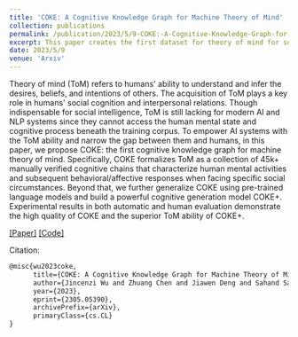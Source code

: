 ```yaml
---
title: 'COKE: A Cognitive Knowledge Graph for Machine Theory of Mind'
collection: publications
permalink: /publication/2023/5/9-COKE:-A-Cognitive-Knowledge-Graph-for-Machine-Theory-of-Mind
excerpt: This paper creates the first dataset for theory of mind for social situations!
date: 2023/5/9
venue: 'Arxiv'
---
```

Theory of mind (ToM) refers to humans' ability to understand and infer the desires, beliefs, and intentions of others. The acquisition of ToM plays a key role in humans' social cognition and interpersonal relations. Though indispensable for social intelligence, ToM is still lacking for modern AI and NLP systems since they cannot access the human mental state and cognitive process beneath the training corpus. To empower AI systems with the ToM ability and narrow the gap between them and humans, in this paper, we propose COKE: the first cognitive knowledge graph for machine theory of mind. Specifically, COKE formalizes ToM as a collection of 45k+ manually verified cognitive chains that characterize human mental activities and subsequent behavioral/affective responses when facing specific social circumstances. Beyond that, we further generalize COKE using pre-trained language models and build a powerful cognitive generation model COKE+. Experimental results in both automatic and human evaluation demonstrate the high quality of COKE and the superior ToM ability of COKE+.

[[Paper]](https://arxiv.org/pdf/2305.05390.pdf)    [[Code]](nan)

Citation: 
```latex
@misc{wu2023coke,
      title={COKE: A Cognitive Knowledge Graph for Machine Theory of Mind}, 
      author={Jincenzi Wu and Zhuang Chen and Jiawen Deng and Sahand Sabour and Minlie Huang},
      year={2023},
      eprint={2305.05390},
      archivePrefix={arXiv},
      primaryClass={cs.CL}
}
```
    
